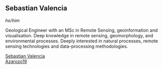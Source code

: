 ## Sebastian Valencia  
*he/him*

Geological Engineer with an MSc in Remote Sensing, geoinformation and visualisation. Deep knowledge in remote sensing, geomorphology, and environmental processes. Deeply interested in natural processes, remote sensing technologies and data-processing methodologies.

<i class="fa-brands fa-linkedin"></i> [Sebastian Valencia](https://www.linkedin.com/in/juan-sebastian-valencia-906436145/)  
<i class="fa-brands fa-github"></i> [Azarozo19](https://github.com/Azarozo19)
